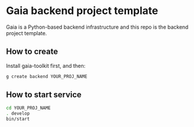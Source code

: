 Gaia backend project template
=============================

Gaia is a Python-based backend infrastructure and this repo is the backend project template.

How to create
-------------

Install gaia-toolkit first, and then:

```bash
g create backend YOUR_PROJ_NAME
```

How to start service
--------------------

```bash
cd YOUR_PROJ_NAME
. develop
bin/start
```
